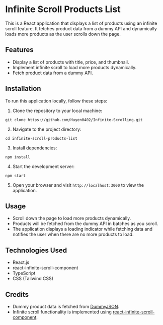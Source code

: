 # Infinite Scroll Products List

This is a React application that displays a list of products using an infinite scroll feature. It fetches product data from a dummy API and dynamically loads more products as the user scrolls down the page.

## Features

- Display a list of products with title, price, and thumbnail.
- Implement infinite scroll to load more products dynamically.
- Fetch product data from a dummy API.

## Installation

To run this application locally, follow these steps:

1. Clone the repository to your local machine:

```
git clone https://github.com/Huyen0402/Infinite-Scrolling.git
```

2. Navigate to the project directory:

```
cd infinite-scroll-products-list
```

3. Install dependencies:

```
npm install
```

4. Start the development server:

```
npm start
```

5. Open your browser and visit `http://localhost:3000` to view the application.

## Usage

- Scroll down the page to load more products dynamically.
- Products will be fetched from the dummy API in batches as you scroll.
- The application displays a loading indicator while fetching data and notifies the user when there are no more products to load.

## Technologies Used

- React.js
- react-infinite-scroll-component
- TypeScript
- CSS (Tailwind CSS)

## Credits

- Dummy product data is fetched from [DummyJSON](https://dummyjson.com/).
- Infinite scroll functionality is implemented using [react-infinite-scroll-component](https://www.npmjs.com/package/react-infinite-scroll-component).
